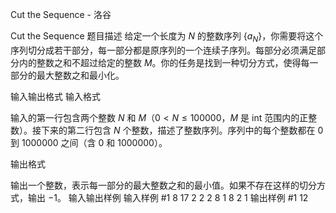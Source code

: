



Cut the Sequence - 洛谷














Cut the Sequence
题目描述
给定一个长度为 $N$ 的整数序列 $\{a_N\}$，你需要将这个序列切分成若干部分，每一部分都是原序列的一个连续子序列。每部分必须满足部分内的整数之和不超过给定的整数 $M$。你的任务是找到一种切分方式，使得每一部分的最大整数之和最小化。

输入输出格式
输入格式

输入的第一行包含两个整数 $N$ 和 $M$（$0 < N \leq 100000$，$M$ 是 int 范围内的正整数）。接下来的第二行包含 $N$ 个整数，描述了整数序列。序列中的每个整数都在 $0$ 到 $1000000$ 之间（含 $0$ 和 $1000000$）。

输出格式

输出一个整数，表示每一部分的最大整数之和的最小值。如果不存在这样的切分方式，输出 $-1$。
输入输出样例
输入样例 #1
8 17
2 2 2 8 1 8 2 1
输出样例 #1
12






